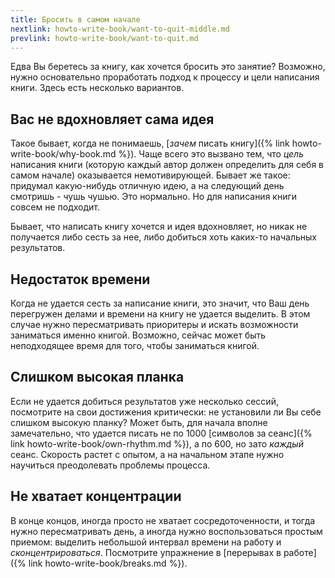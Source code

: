 ```yaml
---
title: Бросить в самом начале
nextlink: howto-write-book/want-to-quit-middle.md
prevlink: howto-write-book/want-to-quit.md
---
```


Едва Вы беретесь за книгу, как хочется бросить это занятие?  Возможно,
нужно основательно проработать подход к процессу и цели написания
книги.  Здесь есть несколько вариантов.

## Вас не вдохновляет сама идея

Такое бывает, когда не понимаешь, [*зачем* писать книгу]({% link
howto-write-book/why-book.md %}).  Чаще всего это вызвано тем, что
*цель* написания книги (которую каждый автор должен определить для
себя в самом начале) оказывается немотивирующей.  Бывает же такое:
придумал какую-нибудь отличную идею, а на следующий день смотришь -
чушь чушью.  Это нормально.  Но для написания книги совсем не
подходит.

Бывает, что написать книгу хочется и идея вдохновляет, но никак не
получается либо сесть за нее, либо добиться хоть каких-то начальных
результатов.

## Недостаток времени

Когда не удается сесть за написание книги, это значит, что Ваш день
перегружен делами и времени на книгу не удается выделить.  В этом
случае нужно пересматривать приоритеры и искать возможности заниматься
именно книгой.  Возможно, сейчас может быть неподходящее время для
того, чтобы заниматься книгой.

## Слишком высокая планка

Если не удается добиться результатов уже несколько сессий, посмотрите
на свои достижения критически: не установили ли Вы себе слишком
высокую планку?  Может быть, для начала вполне замечательно, что
удается писать не по 1000 [символов за сеанс]({% link
howto-write-book/own-rhythm.md %}), а по 600, но зато *каждый* сеанс.
Скорость растет с опытом, а на начальном этапе нужно научиться
преодолевать проблемы процесса.

## Не хватает концентрации

В конце концов, иногда просто не хватает сосредоточенности, и тогда
нужно пересматривать день, а иногда нужно воспользоваться простым
приемом: выделить небольшой интервал времени на работу и
*сконцентрироваться*.  Посмотрите упражнение в [перерывах в работе]({%
link howto-write-book/breaks.md %}).

